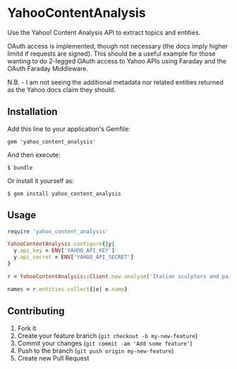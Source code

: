# YahooContentAnalysis

Use the Yahoo! Content Analysis API to extract topics and entities.

OAuth access is implemented, though not necessary (the docs imply higher limitd if requests are signed).  This should be a useful example for those wanting to do 2-legged OAuth access to Yahoo APIs using Faraday and the OAuth Faraday Middleware.

N.B. - I am not seeing the additional metadata nor related entities returned as the Yahoo docs claim they should.

## Installation

Add this line to your application's Gemfile:

    gem 'yahoo_content_analysis'

And then execute:

    $ bundle

Or install it yourself as:

    $ gem install yahoo_content_analysis

## Usage
```ruby
require 'yahoo_content_analysis'

YahooContentAnalysis.configure{|y| 
  y.api_key = ENV['YAHOO_API_KEY']
  y.api_secret = ENV['YAHOO_API_SECRET']
}

r = YahooContentAnalysis::Client.new.analyze('Italian sculptors and painters of the renaissance favored the Virgin Mary for inspiration.')

names = r.entities.collect{|e| e.name}
```
## Contributing

1. Fork it
2. Create your feature branch (`git checkout -b my-new-feature`)
3. Commit your changes (`git commit -am 'Add some feature'`)
4. Push to the branch (`git push origin my-new-feature`)
5. Create new Pull Request
